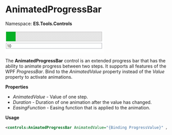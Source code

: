 # AnimatedProgressBar
Namespace: **ES.Tools.Controls**

![AnimatedProgressBar example](Images/AnimatedProgressBar.gif "AnimatedProgressBar")

The **AnimatedProgressBar** control is an extended progress bar that has the ability to animate progress between two steps. It supports all features of the WPF *ProgressBar*.
Bind to the *AnimatedValue* property instead of the *Value* property to activate animations.

**Properties**

* *AnimatedValue* - Value of one step.
* *Duration* - Duration of one animation after the value has changed.
* *EasingFunction* - Easing function that is applied to the animation.

**Usage**

``` XML
<controls:AnimatedProgressBar AnimatedValue="{Binding ProgressValue}" />
```

